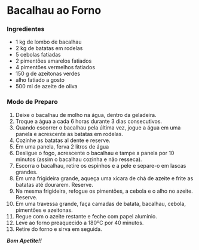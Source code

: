 # Bacalhau ao Forno 

### **Ingredientes**
 - 1 kg de lombo de bacalhau
 - 2 kg de batatas em rodelas
 - 5 cebolas fatiadas
 - 2 pimentões amarelos fatiados
 - 4 pimentões vermelhos fatiados
 - 150 g de azeitonas verdes
 - alho fatiado a gosto
 - 500 ml de azeite de oliva

### **Modo de Preparo**
1. Deixe o bacalhau de molho na água, dentro da geladeira.
2. Troque a água a cada 6 horas durante 3 dias consecutivos.
3. Quando escorrer o bacalhau pela última vez, jogue a água em uma panela e acrescente as batatas em rodelas.
4. Cozinhe as batatas al dente e reserve.
5. Em uma panela, ferva 2 litros de água
6. Desligue o fogo, acrescente o bacalhau e tampe a panela por 10 minutos (assim o bacalhau cozinha e não resseca).
7. Escorra o bacalhau, retire os espinhos e a pele e separe-o em lascas grandes.
8. Em uma frigideira grande, aqueça uma xícara de chá de azeite e frite as batatas até dourarem. Reserve.
9. Na mesma frigideira, refogue os pimentões, a cebola e o alho no azeite. Reserve.
10. Em uma travessa grande, faça camadas de batata, bacalhau, cebola, pimentões e azeitonas.
11. Regue com o azeite restante e feche com papel alumínio.
12. Leve ao forno preaquecido a 180ºC por 40 minutos.
13. Retire do forno e sirva em seguida.

***Bom Apetite!!***